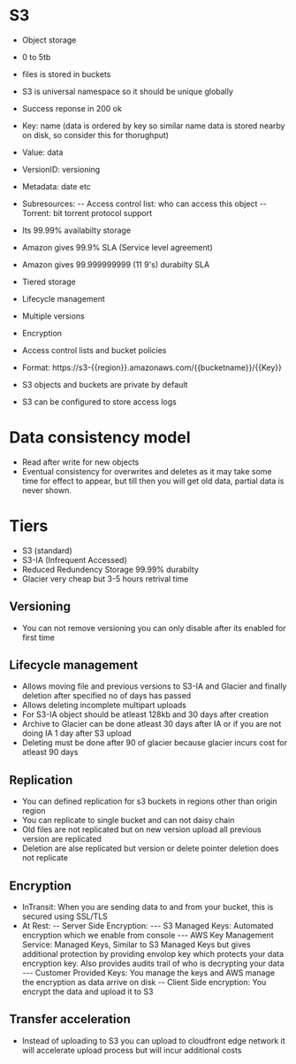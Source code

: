 # S3

- Object storage
- 0 to 5tb
- files is stored in buckets
- S3 is universal namespace so it should be unique globally
- Success reponse in 200 ok

- Key: name (data is ordered by key so similar name data is stored nearby on disk, so consider this for thorughput)
- Value: data 
- VersionID: versioning
- Metadata: date etc
- Subresources:
-- Access control list: who can access this object
-- Torrent: bit torrent protocol support

- Its 99.99% availabilty storage
- Amazon gives 99.9% SLA (Service level agreement) 
- Amazon gives 99.999999999 (11 9's) durabilty SLA
- Tiered storage
- Lifecycle management
- Multiple versions
- Encryption
- Access control lists and bucket policies
- Format: https://s3-{{region}}.amazonaws.com/{{bucketname}}/{{Key}}
- S3 objects and buckets are private by default
- S3 can be configured to store access logs

# Data consistency model
- Read after write for new objects
- Eventual consistency for overwrites and deletes as it may take some time for effect to appear, but till then
you will get old data, partial data is never shown.


# Tiers
- S3 (standard)
- S3-IA (Infrequent Accessed)
- Reduced Redundency Storage 99.99% durabilty
- Glacier very cheap but 3-5 hours retrival time

## Versioning
- You can not remove versioning you can only disable after its enabled for first time

## Lifecycle management

- Allows moving file and previous versions to S3-IA and Glacier and finally deletion after specified no
of days has passed
- Allows deleting incomplete multipart uploads
- For S3-IA object should be atleast 128kb and 30 days after creation
- Archive to Glacier can be done atleast 30 days after IA or if you are not doing IA 1 day after S3 upload
- Deleting must be done after 90 of glacier because glacier incurs cost for atleast 90 days

## Replication
- You can defined replication for s3 buckets in regions other than origin region
- You can replicate to single bucket and can not daisy chain
- Old files are not replicated but on new version upload all previous version are replicated
- Deletion are alse replicated but version or delete pointer deletion does not replicate

## Encryption
- InTransit: When you are sending data to and from your bucket, this is secured using SSL/TLS
- At Rest:
-- Server Side Encryption:
--- S3 Managed Keys: Automated encryption which we enable from console
--- AWS Key Management Service: Managed Keys, Similar to S3 Managed Keys but gives additional protection
by providing envolop key which protects your data encryption key. Also provides audits trail of who is decrypting
your data
--- Customer Provided Keys: You manage the keys and AWS manage the encryption as data arrive on disk
-- Client Side encryption: You encrypt the data and upload it to S3

## Transfer acceleration
- Instead of uploading to S3 you can upload to cloudfront edge network it will accelerate upload process but will
incur additional costs

